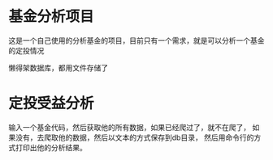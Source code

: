 # 基金分析项目

这是一个自己使用的分析基金的项目，目前只有一个需求，就是可以分析一个基金的定投情况

懒得架数据库，都用文件存储了

# 定投受益分析

输入一个基金代码，然后获取他的所有数据，如果已经爬过了，就不在爬了，
如果没有，去爬取他的数据，然后以文本的方式保存到db目录，
然后用命令行的方式打印出他的分析结果。

